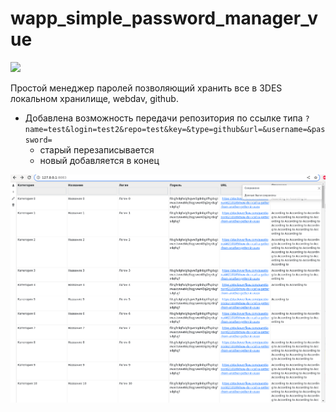 # wapp_simple_password_manager_vue

![](https://asdertasd.site/counter/wapp_simple_password_manager_vue)

Простой менеджер паролей позволяющий хранить все в 3DES локальном хранилище, webdav, github.

- Добавлена возможность передачи репозитория по ссылке типа `?name=test&login=test2&repo=test&key=&type=github&url=&username=&password=`
    - старый перезаписывается
    - новый добавляется в конец

![](images/2023-02-15_14-35.png)
